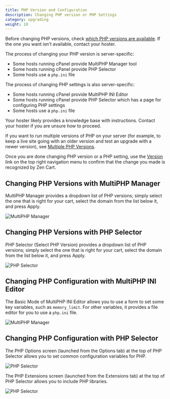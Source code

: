 ```yaml
---
title: PHP Version and Configuration 
description: Changing PHP version or PHP Settings 
category: upgrading 
weight: 10
---
```


Before changing PHP versions, check [which PHP versions are available](/user/upgrading/check_php_version).  If the one you want isn't available, contact your hoster. 

The process of changing your PHP version is server-specific:
- Some hosts running cPanel provide MultiPHP Manager tool
- Some hosts running cPanel provide PHP Selector 
- Some hosts use a `php.ini` file

The process of changing PHP settings is also server-specific:
- Some hosts running cPanel provide MultiPHP INI Editor 
- Some hosts running cPanel provide PHP Selector which has a page for configuring PHP settings 
- Some hosts use a `php.ini` file
 
Your hoster likely provides a knowledge base with instructions.  Contact your hoster if you are unsure how to proceed. 

If you want to run multiple versions of PHP on your server (for example, to keep a live site going with an older version and test an upgrade with a newer version), see [Multiple PHP Versions](/user/upgrading/multiple_php_versions/).

Once you are done changing PHP version or a PHP setting, use the 
[Version](/user/admin_pages/admin_version/) link on the top right navigation menu to confirm that the change you made is recognized by Zen Cart. 

## Changing PHP Versions with MultiPHP Manager

MultiPHP Manager provides a dropdown list of PHP versions; simply select the one that is right for your cart, select the domain from the list below it, and press Apply. 

![MultiPHP Manager](/images/multiphp.png)

## Changing PHP Versions with PHP Selector 

PHP Selector (Select PHP Version) provides a dropdown list of PHP versions; simply select the one that is right for your cart, select the domain from the list below it, and press Apply. 

![PHP Selector](/images/phpselector.png)

## Changing PHP Configuration with MultiPHP INI Editor 
The Basic Mode of MultiPHP INI Editor allows you to use a form to set some key variables, such as `memory_limit`.   For other variables, it provides a file editor for you to use a `php.ini` file.  

![MultiPHP Manager](/images/multiphpini.png)

## Changing PHP Configuration with PHP Selector 

The PHP Options screen (launched from the Options tab) at the top of PHP Selector allows you to set common configuration variables for PHP. 

![PHP Selector](/images/phpselector_options.png)

The PHP Extensions screen (launched from the Extensions tab) at the top of PHP Selector allows you to include PHP libraries. 

![PHP Selector](/images/phpselector_extensions.png)


